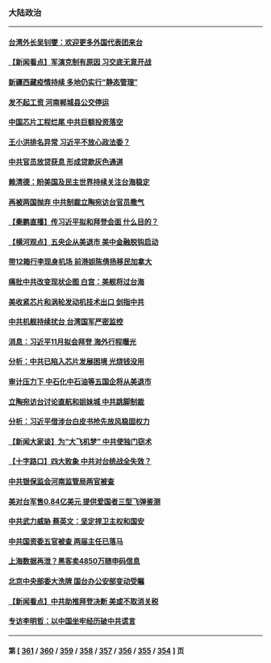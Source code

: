 ### 大陆政治
---
#### [台湾外长吴钊燮：欢迎更多外国代表团来台](../../pages/ncid277/n13801684.md) 
#### [【新闻看点】军演克制有原因 习交底无意开战](../../pages/ncid277/n13801419.md) 
#### [新疆西藏疫情持续 多地仍实行“静态管理”](../../pages/ncid277/n13801663.md) 
#### [发不起工资 河南郸城县公交停运](../../pages/ncid277/n13801528.md) 
#### [中国芯片工程烂尾 中共巨额投资落空](../../pages/ncid277/n13801643.md) 
#### [王小洪排名异常 习近平不放心政法委？](../../pages/ncid277/n13801445.md) 
#### [中共官员放贷获息 形成贷款灰色通道](../../pages/ncid277/n13801619.md) 
#### [赖清德：盼美国及民主世界持续关注台海稳定](../../pages/ncid277/n13801549.md) 
#### [再被两国抛弃 中共制裁立陶宛访台官员撒气](../../pages/ncid277/n13801476.md) 
#### [【秦鹏直播】传习近平拟和拜登会面 什么目的？](../../pages/ncid277/n13801410.md) 
#### [【横河观点】五央企从美退市 美中金融脱钩启动](../../pages/ncid277/n13801413.md) 
#### [带12箱行李现身机场 前港姐陈倩扬移民加拿大](../../pages/ncid277/n13801357.md) 
#### [痛批中共改变现状企图 白宫：美舰将过台海](../../pages/ncid277/n13801374.md) 
#### [美收紧芯片和涡轮发动机技术出口 剑指中共](../../pages/ncid277/n13801362.md) 
#### [中共机舰持续扰台 台湾国军严密监控](../../pages/ncid277/n13801168.md) 
#### [消息：习近平11月拟会拜登 海外行程曝光](../../pages/ncid277/n13801224.md) 
#### [分析：中共已陷入芯片发展困境 光烧钱没用](../../pages/ncid277/n13800612.md) 
#### [审计压力下 中石化中石油等五国企将从美退市](../../pages/ncid277/n13801151.md) 
#### [立陶宛访台讨论直航和姐妹城 中共跳脚制裁](../../pages/ncid277/n13801195.md) 
#### [分析：习近平借涉台白皮书抢先放风稳固权力](../../pages/ncid277/n13801110.md) 
#### [【新闻大家谈】为“大飞机梦” 中共使独门窃术](../../pages/ncid277/n13801121.md) 
#### [【十字路口】四大败象 中共对台统战全失效？](../../pages/ncid277/n13800353.md) 
#### [中共银保监会河南监管局两官被查](../../pages/ncid277/n13801009.md) 
#### [美对台军售0.84亿美元 提供爱国者三型飞弹鉴测](../../pages/ncid277/n13800983.md) 
#### [中共武力威胁 蔡英文：坚定捍卫主权和国安](../../pages/ncid277/n13801048.md) 
#### [中共国资委五官被查 两届主任已落马](../../pages/ncid277/n13801041.md) 
#### [上海数据再泄？黑客卖4850万随申码信息](../../pages/ncid277/n13800999.md) 
#### [北京中央部委大洗牌 国台办公安部变动受瞩](../../pages/ncid277/n13800869.md) 
#### [【新闻看点】中共助推拜登决断 美或不取消关税](../../pages/ncid277/n13800604.md) 
#### [专访李明哲：以中国坐牢经历破中共谎言](../../pages/ncid277/n13800735.md) 

---
#### 第 [ [361](./361.md) / [360](./360.md) / [359](./359.md) / [358](./358.md) / [357](./357.md) / [356](./356.md) / [355](./355.md) / [354](./354.md) ] 页
